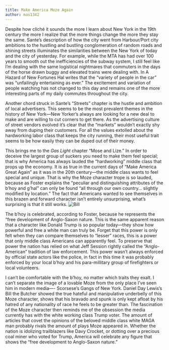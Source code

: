 ```yaml
---
title: Make America Moze Again
author: mas1342
---
```


Despite how cliché it sounds the more I learn about New York in the 19th century the more I realize that the more things change the more they stay the same. Sante’s description of how the city went from Harbour/Port city ambitions to the hustling and bustling conglomeration of random roads and shining streets illuminates the similarities between the New York of today and the city of yesterday. For example, while the MTA has had over 100 years to smooth out the inefficiencies of the subway system, I still feel like I’m dealing with the same logistical nightmares that commuters in the days of the horse drawn buggy and elevated trains were dealing with. In A Hazard of New Fortunes Hal writes that the “variety of people in the car” was “unfailingly entertaining as ever.” The excitement and variation of people watching has not changed to this day and remains one of the more interesting parts of my daily commutes throughout the city.

Another chord struck in Sante’s “Streets” chapter is the hustle and ambition of local advertisers. This seems to be the most prevalent themes in the history of New York—New Yorker’s always are looking for a new deal to make and are willing to cut corners to get there. As the advertising culture of street vendors evolved it’s clear that the “markets” wouldn’t exactly shy away from duping their customers. For all the values extolled about the hardworking labor class that keeps the city running, their most useful trait seems to be how easily they can be duped out of their money.

This brings me to the _Gas Light_ chapter “Mose and Lize.” In order to deceive the largest group of suckers you need to make them feel special; that is why America has always lauded the “hardworking” middle class that props up the economy. It is as true in the current days of “Make America Great Again” as it was in the 20th century—the middle class wants to feel special and unique. That is why the Moze character trope is so lauded, because as Foster explains the “peculiar and distinguishing attributes of the b’hoy and g’hal” can only be found “all through our own country… slightly modified by location.” The fact that Americans wanted to see themselves in this brazen and forward character isn’t entirely unsurprising, what’s surprising is that it still works.
![Bill](https://i.imgur.com/3N9Kdm0.jpg)


The b’hoy is celebrated, according to Foster, because he represents the “free development of Anglo-Saxon nature. This is the same apparent reason that a character like Donald Trump is so popular today—they show how powerful and free a white man can truly be. Forget that this power is only felt when they can compare themselves to “lesser” races, this is a power that only middle class Americans can apparently feel.  To preserve that power the nation has relied on what Jeff Session rightly called the “Anglo-American” tradition of law enforcement. This power wasn’t always enforced by official state actors like the police, in fact in this time it was probably enforced by your local b’hoy and his para-millitary group of firefighters or local volunteers.  

I can’t be comfortable with the b’hoy, no matter which traits they exalt. I can’t separate the image of a lovable Moze from the only place I’ve seen him in modern media—- Scorsese’s Gangs of New York. Daniel Day Lewis’s Bill the Butcher showed the true hateful and manipulative underbelly of this Moze character, shows that his bravado and spunk is only kept afloat by his hatred of any nationality of race he feels to be greater than. The fascination of the Moze character then reminds me of the obsession the media currently has with the white working class Trump voter. The amount of articles that covet the opinions of the beloved middle class white MAGA man probably rivals the amount of plays Moze appeared in. Whether the nation is idolizing trailblazers like Davy Crocket, or dotting over a precious coal miner who voted for Trump, America will celebrate any figure that shows the “free development to Anglo-Saxon nature.”  
